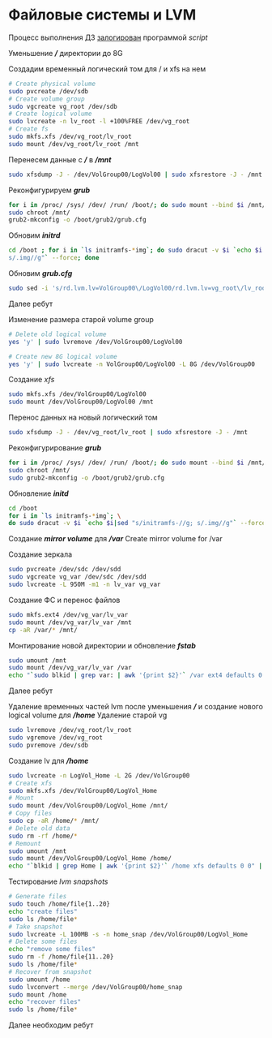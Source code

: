 # Файловые системы и LVM
Процесс выполнения ДЗ [залогирован](typescript) программой *script*

Уменьшение ***/*** директории до 8G 

Создадим временный логический том для / и xfs на нем
```bash
# Create physical volume
sudo pvcreate /dev/sdb
# Create volume group
sudo vgcreate vg_root /dev/sdb
# Create logical volume
sudo lvcreate -n lv_root -l +100%FREE /dev/vg_root
# Create fs
sudo mkfs.xfs /dev/vg_root/lv_root
sudo mount /dev/vg_root/lv_root /mnt
```
Перенесем данные с ***/*** в ***/mnt***
```bash
sudo xfsdump -J - /dev/VolGroup00/LogVol00 | sudo xfsrestore -J - /mnt
```

Реконфигурируем ***grub***
```bash
for i in /proc/ /sys/ /dev/ /run/ /boot/; do sudo mount --bind $i /mnt/$i; done
sudo chroot /mnt/
grub2-mkconfig -o /boot/grub2/grub.cfg
```

Обновим ***initrd***
```bash
cd /boot ; for i in `ls initramfs-*img`; do sudo dracut -v $i `echo $i|sed "s/initramfs-//g;
s/.img//g"` --force; done
```
Обновим ***grub.cfg***
```bash
sudo sed -i 's/rd.lvm.lv=VolGroup00\/LogVol00/rd.lvm.lv=vg_root\/lv_root/g' /boot/grub2/grub.cfg
```
Далее ребут

Изменение размера старой volume group
```bash
# Delete old logical volume
yes 'y' | sudo lvremove /dev/VolGroup00/LogVol00

# Create new 8G logical volume
yes 'y' | sudo lvcreate -n VolGroup00/LogVol00 -L 8G /dev/VolGroup00
```

Создание *xfs*
```bash
sudo mkfs.xfs /dev/VolGroup00/LogVol00
sudo mount /dev/VolGroup00/LogVol00 /mnt
```

Перенос данных на новый логический том
```bash
sudo xfsdump -J - /dev/vg_root/lv_root | sudo xfsrestore -J - /mnt
```
Реконфигурирование ***grub***
```bash
for i in /proc/ /sys/ /dev/ /run/ /boot/; do sudo mount --bind $i /mnt/$i; done
sudo chroot /mnt/
sudo grub2-mkconfig -o /boot/grub2/grub.cfg
```
Обновление ***initd***
```bash
cd /boot 
for i in `ls initramfs-*img`; \
do sudo dracut -v $i `echo $i|sed "s/initramfs-//g; s/.img//g"` --force; done
```
Создание ***mirror volume*** для ***/var***
Create mirror volume for /var 

Создание зеркала
```bash
sudo pvcreate /dev/sdc /dev/sdd
sudo vgcreate vg_var /dev/sdc /dev/sdd
sudo lvcreate -L 950M -m1 -n lv_var vg_var
```

Создание ФС и перенос файлов
```bash
sudo mkfs.ext4 /dev/vg_var/lv_var
sudo mount /dev/vg_var/lv_var /mnt
cp -aR /var/* /mnt/
```

Монтирование новой директории и обновление ***fstab***
```bash
sudo umount /mnt
sudo mount /dev/vg_var/lv_var /var
echo "`sudo blkid | grep var: | awk '{print $2}'` /var ext4 defaults 0 0" | sudo tee -a /etc/fstab
```
Далее ребут

Удаление временных частей lvm после уменьшения ***/*** и создание нового logical volume для ***/home***
Удаление старой vg
```bash
sudo lvremove /dev/vg_root/lv_root
sudo vgremove /dev/vg_root
sudo pvremove /dev/sdb
```

Создание lv для ***/home***
```bash
sudo lvcreate -n LogVol_Home -L 2G /dev/VolGroup00
# Create xfs
sudo mkfs.xfs /dev/VolGroup00/LogVol_Home
# Mount
sudo mount /dev/VolGroup00/LogVol_Home /mnt/
# Copy files
sudo cp -aR /home/* /mnt/
# Delete old data
sudo rm -rf /home/*
# Remount
sudo umount /mnt
sudo mount /dev/VolGroup00/LogVol_Home /home/
echo "`blkid | grep Home | awk '{print $2}'` /home xfs defaults 0 0" | sudo tee -a /etc/fstab
```

Тестирование *lvm snapshots*
```bash
# Generate files
sudo touch /home/file{1..20}
echo "create files"
sudo ls /home/file*
# Take snapshot
sudo lvcreate -L 100MB -s -n home_snap /dev/VolGroup00/LogVol_Home
# Delete some files
echo "remove some files"
sudo rm -f /home/file{11..20}
sudo ls /home/file*
# Recover from snapshot
sudo umount /home
sudo lvconvert --merge /dev/VolGroup00/home_snap
sudo mount /home
echo "recover files"
sudo ls /home/file*
```
Далее необходим ребут  
 

